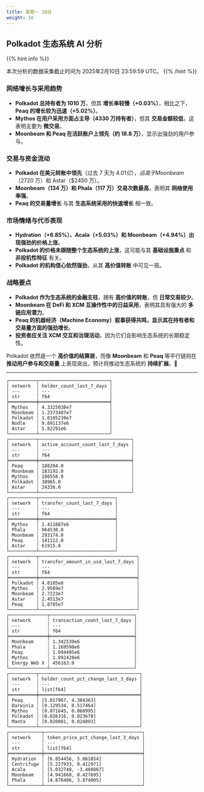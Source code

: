 ```yaml
---
title: 星期一 10日
weight: 10
---
```


## **Polkadot 生态系统 AI 分析**
{{% hint info %}}

本次分析的数据采集截止时间为 2025年2月10日 23:59:59 UTC。
{{% /hint %}}

### **网络增长与采用趋势**
- **Polkadot 总持有者为 1010 万**，但其 **增长率较慢（+0.03%）**，相比之下，**Peaq 的增长较为迅速（+5.02%）**。
- **Mythos 在用户采用方面占主导（4330 万持有者）**，但其 **交易金额较低**，这表明主要为 **微交易**。
- **Moonbeam 和 Peaq 在活跃账户上领先（约 18.8 万）**，显示出强劲的用户参与。

### **交易与资金流动**
- **Polkadot 在美元转账中领先**（过去 7 天为 $4.01 亿），远高于 Moonbeam（$2720 万）和 Astar（$2450 万）。
- **Moonbeam（134 万）和 Phala（117 万）交易次数最高**，表明其 **网络使用率强**。
- **Peaq 的交易量增长** 与其 **生态系统采用的快速增长** 相一致。

### **市场情绪与代币表现**
- **Hydration（+6.85%）、Acala（+5.03%）和 Moonbeam（+4.94%）出现强劲的价格上涨**。
- **Polkadot 的价格未跟随整个生态系统的上涨**，这可能与其 **基础设施重点** 和 **非投机性特征** 有关。
- **Polkadot 的机构信心依然强劲**，从其 **高价值转账** 中可见一斑。

### **战略要点**
- **Polkadot 作为生态系统的金融支柱**，拥有 **高价值的转账**，但 **日常交易较少**。
- **Moonbeam 在 DeFi 和 XCM 互操作性中的日益采用**，表明其具有强大的 **多链应用潜力**。
- **Peaq 的机器经济（Machine Economy）叙事获得共鸣，显示其在持有者和交易量方面的强劲增长**。
- **投资者应关注 XCM 交互和治理活动**，因为它们会影响生态系统的长期稳定性。

Polkadot 依然是一个 **高价值的结算层**，而像 **Moonbeam** 和 **Peaq** 等平行链则在 **推动用户参与和交易量** 上表现突出，预计将推动生态系统的 **持续扩展**。🚀

---

```
┌──────────┬──────────────────────────┐
│ network  ┆ holder_count_last_7_days │
│ ---      ┆ ---                      │
│ str      ┆ f64                      │
╞══════════╪══════════════════════════╡
│ Mythos   ┆ 4.3325038e7              │
│ Moonbeam ┆ 1.2373487e7              │
│ Polkadot ┆ 1.0105239e7              │
│ Nodle    ┆ 9.091137e6               │
│ Astar    ┆ 5.82291e6                │
└──────────┴──────────────────────────┘
┌──────────┬──────────────────────────────────┐
│ network  ┆ active_account_count_last_7_days │
│ ---      ┆ ---                              │
│ str      ┆ f64                              │
╞══════════╪══════════════════════════════════╡
│ Peaq     ┆ 188204.0                         │
│ Moonbeam ┆ 183192.0                         │
│ Mythos   ┆ 108558.0                         │
│ Polkadot ┆ 38965.0                          │
│ Astar    ┆ 24336.0                          │
└──────────┴──────────────────────────────────┘
┌──────────┬────────────────────────────┐
│ network  ┆ transfer_count_last_7_days │
│ ---      ┆ ---                        │
│ str      ┆ f64                        │
╞══════════╪════════════════════════════╡
│ Mythos   ┆ 1.411887e6                 │
│ Phala    ┆ 964530.0                   │
│ Moonbeam ┆ 293174.0                   │
│ Peaq     ┆ 141112.0                   │
│ Astar    ┆ 61915.0                    │
└──────────┴────────────────────────────┘
┌──────────┬────────────────────────────────────┐
│ network  ┆ transfer_amount_in_usd_last_7_days │
│ ---      ┆ ---                                │
│ str      ┆ f64                                │
╞══════════╪════════════════════════════════════╡
│ Polkadot ┆ 4.0105e8                           │
│ Mythos   ┆ 2.9569e7                           │
│ Moonbeam ┆ 2.7223e7                           │
│ Astar    ┆ 2.4513e7                           │
│ Peaq     ┆ 1.8785e7                           │
└──────────┴────────────────────────────────────┘
┌──────────────┬───────────────────────────────┐
│ network      ┆ transaction_count_last_7_days │
│ ---          ┆ ---                           │
│ str          ┆ f64                           │
╞══════════════╪═══════════════════════════════╡
│ Moonbeam     ┆ 1.342539e6                    │
│ Phala        ┆ 1.169598e6                    │
│ Peaq         ┆ 1.094495e6                    │
│ Mythos       ┆ 1.092428e6                    │
│ Energy Web X ┆ 456163.0                      │
└──────────────┴───────────────────────────────┘
┌──────────┬─────────────────────────────────────┐
│ network  ┆ holder_count_pct_change_last_3_days │
│ ---      ┆ ---                                 │
│ str      ┆ list[f64]                           │
╞══════════╪═════════════════════════════════════╡
│ Peaq     ┆ [5.017967, 4.304363]                │
│ Darwinia ┆ [0.129534, 0.517464]                │
│ Mythos   ┆ [0.071645, 0.068995]                │
│ Polkadot ┆ [0.026316, 0.023678]                │
│ Manta    ┆ [0.020081, 0.024093]                │
└──────────┴─────────────────────────────────────┘
┌────────────┬────────────────────────────────────┐
│ network    ┆ token_price_pct_change_last_3_days │
│ ---        ┆ ---                                │
│ str        ┆ list[f64]                          │
╞════════════╪════════════════════════════════════╡
│ Hydration  ┆ [6.854456, 5.861854]               │
│ Centrifuge ┆ [5.227933, 0.412971]               │
│ Acala      ┆ [5.032748, -3.488867]              │
│ Moonbeam   ┆ [4.941668, 0.427695]               │
│ Phala      ┆ [4.876406, 3.874005]               │
└────────────┴────────────────────────────────────┘
```
